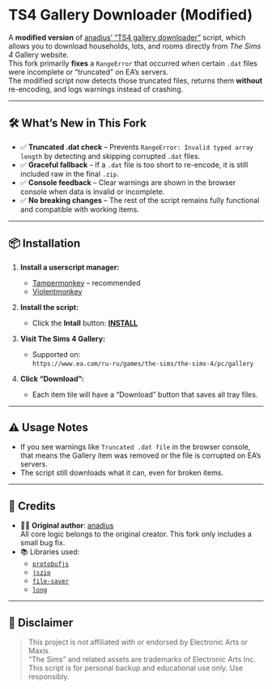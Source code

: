 # TS4 Gallery Downloader (Modified)

A **modified version** of [anadius’ “TS4 gallery downloader”](https://anadius.su/sims-4-gallery-downloader) script, which allows you to download households, lots, and rooms directly from *The Sims 4* Gallery website.  
This fork primarily **fixes** a `RangeError` that occurred when certain `.dat` files were incomplete or “truncated” on EA’s servers.  
The modified script now detects those truncated files, returns them **without** re-encoding, and logs warnings instead of crashing.

---

## 🛠️ What’s New in This Fork

- ✅ **Truncated .dat check** – Prevents `RangeError: Invalid typed array length` by detecting and skipping corrupted `.dat` files.
- ✅ **Graceful fallback** – If a `.dat` file is too short to re-encode, it is still included raw in the final `.zip`.
- ✅ **Console feedback** – Clear warnings are shown in the browser console when data is invalid or incomplete.
- ✅ **No breaking changes** – The rest of the script remains fully functional and compatible with working items.

---

## 📦 Installation

1. **Install a userscript manager:**
   - [Tampermonkey](https://tampermonkey.net/) – recommended
   - [Violentmonkey](https://violentmonkey.github.io/)

2. **Install the script:**
   - Click the **Intall** button: [**INSTALL**](https://raw.githubusercontent.com/nrksu1tan/TS4-gallery-downloader/main/sims-4-gallery-downloader-fixed.js)

3. **Visit The Sims 4 Gallery:**
   - Supported on:  
     `https://www.ea.com/ru-ru/games/the-sims/the-sims-4/pc/gallery`

4. **Click “Download”:**
   - Each item tile will have a “Download” button that saves all tray files.

---

## ⚠️ Usage Notes

- If you see warnings like `Truncated .dat file` in the browser console, that means the Gallery item was removed or the file is corrupted on EA’s servers.
- The script still downloads what it can, even for broken items.

---

## 🙏 Credits

- 👨‍💻 **Original author**: [anadius](https://github.com/anadius)  
  All core logic belongs to the original creator. This fork only includes a small bug fix.
- 📚 Libraries used:  
  - [`protobufjs`](https://www.npmjs.com/package/protobufjs)  
  - [`jszip`](https://www.npmjs.com/package/jszip)  
  - [`file-saver`](https://www.npmjs.com/package/file-saver)  
  - [`long`](https://www.npmjs.com/package/long)

---

## 📜 Disclaimer

> This project is not affiliated with or endorsed by Electronic Arts or Maxis.  
> “The Sims” and related assets are trademarks of Electronic Arts Inc.  
> This script is for personal backup and educational use only. Use responsibly.
